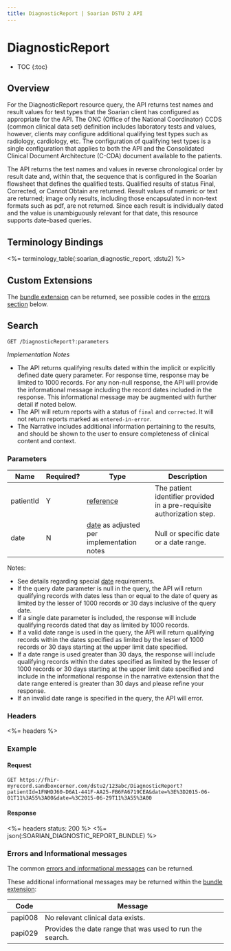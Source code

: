 ```yaml
---
title: DiagnosticReport | Soarian DSTU 2 API
---
```

 
# DiagnosticReport

* TOC
{:toc}

## Overview

For the DiagnosticReport resource query, the API returns test names and result values for test types that the Soarian client has configured as appropriate for the API.  The ONC (Office of the National Coordinator) CCDS (common clinical data set) definition includes laboratory tests and values, however, clients may configure additional qualifying test types such as radiology, cardiology, etc.  The configuration of qualifying test types is a single configuration that applies to both the API and the Consolidated Clinical Document Architecture (C-CDA) document available to the patients. 

The API returns the test names and values in reverse chronological order by result date and, within that, the sequence that is configured in the Soarian flowsheet that defines the qualified tests.  Qualified results of status Final, Corrected, or Cannot Obtain are returned.  Result values of numeric or text are returned; image only results, including those encapsulated in non-text formats such as pdf, are not returned.  Since each result is individually dated and the value is unambiguously relevant for that date, this resource supports date-based queries.

## Terminology Bindings      

<%= terminology_table(:soarian_diagnostic_report, :dstu2) %>

## Custom Extensions
The [bundle extension] can be returned, see possible codes in the [errors section] below.

## Search

    GET /DiagnosticReport?:parameters
    
_Implementation Notes_

* The API returns qualifying results dated within the implicit or explicitly defined date query parameter.  For response time, response may be limited to 1000 records.  For any non-null response, the API will provide the informational message including the record dates included in the response.  This informational message may be augmented with further detail if noted below.    
* The API will return reports with a status of `final` and `corrected`. It will not return reports marked as `entered-in-error`. 
* The Narrative includes additional information pertaining to the results, and should be shown to the user to ensure completeness of clinical content and context.

### Parameters

|Name |Required? | Type | Description
| --- | --- | --- | --- |
| patientId | Y | [reference](http://hl7.org/fhir/DSTU2/search.html#reference) | The patient identifier provided in a pre-requisite authorization step. |
| date | N | [date](http://hl7.org/fhir/DSTU2/search.html#date) as adjusted per implementation notes | Null or specific date or a date range. |

Notes:

* See details regarding special [date](../../#special-information-regarding-date-parameters) requirements.
* If the query date parameter is null in the query, the API will return qualifying records with dates less than or equal to the date of query as limited by the lesser of 1000 records or 30 days inclusive of the query date.  
* If a single date parameter is included, the response will include qualifying records dated that day as limited by 1000 records.  
* If a valid date range is used in the query, the API will return qualifying records within the dates specified as limited by the lesser of 1000 records or 30 days starting at the upper limit date specified.
* If a date range is used greater than 30 days, the response will include qualifying records within the dates specified as limited by the lesser of 1000 records or 30 days starting at the upper limit date specified and include in the informational response in the narrative extension that the date range entered is greater than 30 days and please refine your response.
* If an invalid date range is specified in the query, the API will error.

### Headers 

<%= headers %>

### Example   

#### Request   

    GET https://fhir-myrecord.sandboxcerner.com/dstu2/123abc/DiagnosticReport?patientId=1FNHDJ60-D6A1-441F-AA25-FB6FA6719CEA&date=%3E%3D2015-06-01T11%3A55%3A00&date=%3C2015-06-29T11%3A55%3A00
    
#### Response

<%= headers status: 200 %>
<%= json(:SOARIAN_DIAGNOSTIC_REPORT_BUNDLE) %>

### Errors and Informational messages

The common [errors and informational messages](../../common-errors) can be returned.

These additional informational messages may be returned within the [bundle extension]:

| Code | Message |
| --- | --- |
| papi008 | No relevant clinical data exists.|
| papi029 | Provides the date range that was used to run the search.|   

[bundle extension]: ../../#bundle-message-extension
[errors section]: #errors-and-informational-messages
